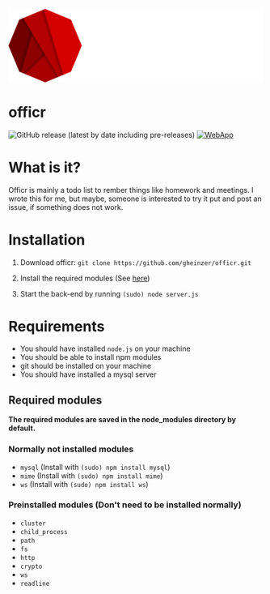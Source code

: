 ![Logo](assets/logo_with_text_light.svg)

# officr

![GitHub release (latest by date including pre-releases)](https://img.shields.io/github/v/release/gheinzer/officr?color=%23d40000&include_prereleases&logo=github&style=for-the-badge)
[![WebApp](https://img.shields.io/website?down_color=red&label=webapp&style=for-the-badge&up_color=green&url=http%3A%2F%2Fofficr.gabrielheinzer.ch&)](http://officr.gabrielheinzer.ch)

# What is it?

Officr is mainly a todo list to rember things like homework and meetings. I wrote this for me, but maybe, someone is interested to try it put and post an issue, if something does not work.

# Installation

1. Download officr:
   `git clone https://github.com/gheinzer/officr.git`

2. Install the required modules (See [here](#Required_modules))
3. Start the back-end by running `(sudo) node server.js`

# Requirements

-   You should have installed `node.js` on your machine
-   You should be able to install npm modules
-   git should be installed on your machine
-   You should have installed a mysql server

## Required modules

**The required modules are saved in the node_modules directory by default.**

### Normally not installed modules

-   `mysql` (Install with `(sudo) npm install mysql`)
-   `mime` (Install with `(sudo) npm install mime`)
-   `ws` (Install with `(sudo) npm install ws`)

### Preinstalled modules (Don't need to be installed normally)

-   `cluster`
-   `child_process`
-   `path`
-   `fs`
-   `http`
-   `crypto`
-   `ws`
-   `readline`
